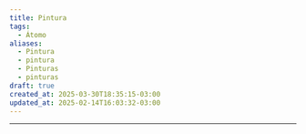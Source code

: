```yaml
---
title: Pintura
tags:
  - Átomo
aliases:
  - Pintura
  - pintura
  - Pinturas
  - pinturas
draft: true
created_at: 2025-03-30T18:35:15-03:00
updated_at: 2025-02-14T16:03:32-03:00
---
```



---

